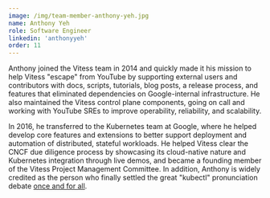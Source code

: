 ```yaml
---
image: /img/team-member-anthony-yeh.jpg
name: Anthony Yeh 
role: Software Engineer 
linkedin: 'anthonyyeh'
order: 11
---
```

Anthony joined the Vitess team in 2014 and quickly made it his mission to help Vitess "escape" from YouTube by supporting external users and contributors with docs, scripts, tutorials, blog posts, a release process, and features that eliminated dependencies on Google-internal infrastructure. He also maintained the Vitess control plane components, going on call and working with YouTube SREs to improve operability, reliability, and scalability.

In 2016, he transferred to the Kubernetes team at Google, where he helped develop core features and extensions to better support deployment and automation of distributed, stateful workloads. He helped Vitess clear the CNCF due diligence process by showcasing its cloud-native nature and Kubernetes integration through live demos, and became a founding member of the Vitess Project Management Committee. In addition, Anthony is widely credited as the person who finally settled the great "kubectl" pronunciation debate [once and for all](https://twitter.com/enisoc/status/1112422388073824256).
